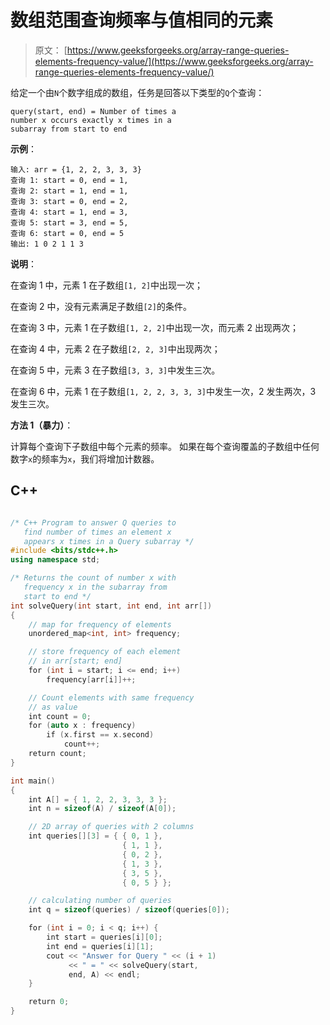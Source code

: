 # 数组范围查询频率与值相同的元素

> 原文： [https://www.geeksforgeeks.org/array-range-queries-elements-frequency-value/](https://www.geeksforgeeks.org/array-range-queries-elements-frequency-value/)

给定一个由`N`个数字组成的数组，任务是回答以下类型的`Q`个查询：

```
query(start, end) = Number of times a 
number x occurs exactly x times in a 
subarray from start to end

```

**示例**：

```
输入: arr = {1, 2, 2, 3, 3, 3}
查询 1: start = 0, end = 1, 
查询 2: start = 1, end = 1, 
查询 3: start = 0, end = 2, 
查询 4: start = 1, end = 3, 
查询 5: start = 3, end = 5, 
查询 6: start = 0, end = 5
输出: 1 0 2 1 1 3
```

**说明**：

在查询 1 中，元素 1 在子数组`[1, 2]`中出现一次；

在查询 2 中，没有元素满足子数组`[2]`的条件。

在查询 3 中，元素 1 在子数组`[1, 2, 2]`中出现一次，而元素 2 出现两次；

在查询 4 中，元素 2 在子数组`[2, 2, 3]`中出现两次；

在查询 5 中，元素 3 在子数组`[3, 3, 3]`中发生三次。

在查询 6 中，元素 1 在子数组`[1, 2, 2, 3, 3, 3]`中发生一次，2 发生两次，3 发生三次。



**方法 1（暴力）**：

计算每个查询下子数组中每个元素的频率。 如果在每个查询覆盖的子数组中任何数字`x`的频率为`x`，我们将增加计数器。

## C++ 

```cpp

/* C++ Program to answer Q queries to  
   find number of times an element x  
   appears x times in a Query subarray */
#include <bits/stdc++.h> 
using namespace std; 

/* Returns the count of number x with 
   frequency x in the subarray from  
   start to end */
int solveQuery(int start, int end, int arr[]) 
{ 
    // map for frequency of elements 
    unordered_map<int, int> frequency; 

    // store frequency of each element  
    // in arr[start; end] 
    for (int i = start; i <= end; i++)  
        frequency[arr[i]]++;     

    // Count elements with same frequency 
    // as value 
    int count = 0; 
    for (auto x : frequency)  
        if (x.first == x.second)  
            count++;     
    return count; 
} 

int main() 
{ 
    int A[] = { 1, 2, 2, 3, 3, 3 }; 
    int n = sizeof(A) / sizeof(A[0]); 

    // 2D array of queries with 2 columns 
    int queries[][3] = { { 0, 1 }, 
                         { 1, 1 }, 
                         { 0, 2 }, 
                         { 1, 3 }, 
                         { 3, 5 }, 
                         { 0, 5 } }; 

    // calculating number of queries 
    int q = sizeof(queries) / sizeof(queries[0]); 

    for (int i = 0; i < q; i++) { 
        int start = queries[i][0]; 
        int end = queries[i][1]; 
        cout << "Answer for Query " << (i + 1) 
             << " = " << solveQuery(start, 
             end, A) << endl; 
    } 

    return 0; 
} 

```